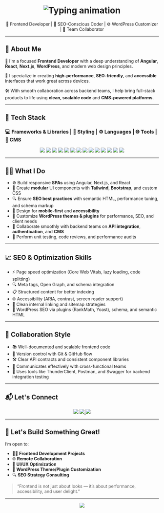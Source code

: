 <!-- Typing animation header -->
<h1 align="center">
  <img src="https://readme-typing-svg.herokuapp.com/?font=Fira+Code&size=28&pause=1000&center=true&vCenter=true&width=700&lines=Hi%2C+I'm+Sameed+Siddiqui;Frontend+Web+Specialist;Angular+%2F+Next.js+%2F+React+Expert;SEO+Strategist+%7C+UI+Engineer+%7C+Team+Collaborator;WordPress+Developer+%7C+Clean+Code+Lover" alt="Typing animation" />
</h1>

<p align="center">
  🎨 Frontend Developer | 🚀 SEO-Conscious Coder | ⚙️ WordPress Customizer | 🤝 Team Collaborator
</p>

---

## 🧠 About Me

🎯 I'm a focused **Frontend Developer** with a deep understanding of **Angular**, **React**, **Next.js**, **WordPress**, and modern web design principles.

🚀 I specialize in creating **high-performance**, **SEO-friendly**, and **accessible** interfaces that work great across devices.

🛠️ With smooth collaboration across backend teams, I help bring full-stack products to life using **clean, scalable code** and **CMS-powered platforms**.

---

## 🧰 Tech Stack

### 💻 Frameworks & Libraries | 🎨 Styling | ⚙️ Languages | 🌐 Tools | 🧩 CMS

<p align="center">
  <!-- Frontend Frameworks -->
  <img src="https://img.shields.io/badge/-Angular-DD0031?logo=angular&logoColor=white&style=for-the-badge" style="pointer-events: none;" />
  <img src="https://img.shields.io/badge/-React-61DAFB?logo=react&logoColor=white&style=for-the-badge" style="pointer-events: none;" />
  <img src="https://img.shields.io/badge/-Next.js-000000?logo=next.js&logoColor=white&style=for-the-badge" style="pointer-events: none;" />

  <!-- Styling -->
  <img src="https://img.shields.io/badge/-TailwindCSS-06B6D4?logo=tailwindcss&logoColor=white&style=for-the-badge" />
  <img src="https://img.shields.io/badge/-Bootstrap-7952B3?logo=bootstrap&logoColor=white&style=for-the-badge" />
  <img src="https://img.shields.io/badge/-CSS3-1572B6?logo=css3&logoColor=white&style=for-the-badge" />

  <!-- Core Languages -->
  <img src="https://img.shields.io/badge/-HTML5-E34F26?logo=html5&logoColor=white&style=for-the-badge" />
  <img src="https://img.shields.io/badge/-JavaScript-F7DF1E?logo=javascript&logoColor=black&style=for-the-badge" />
  <img src="https://img.shields.io/badge/-TypeScript-3178C6?logo=typescript&logoColor=white&style=for-the-badge" />
  <img src="https://img.shields.io/badge/-Python-3776AB?logo=python&logoColor=white&style=for-the-badge" />

  <!-- Tools -->
  <img src="https://img.shields.io/badge/-Git-F05032?logo=git&logoColor=white&style=for-the-badge" />
  <img src="https://img.shields.io/badge/-GitHub-181717?logo=github&logoColor=white&style=for-the-badge" />
  <img src="https://img.shields.io/badge/-VSCode-007ACC?logo=visualstudiocode&logoColor=white&style=for-the-badge" />

  <!-- CMS -->
  <img src="https://img.shields.io/badge/-WordPress-21759B?logo=wordpress&logoColor=white&style=for-the-badge" />
</p>

---

## 🧑‍💻 What I Do

- ⚙️ Build responsive **SPAs** using Angular, Next.js, and React
- 🧩 Create **modular** UI components with **Tailwind**, **Bootstrap**, and custom CSS
- 🔍 Ensure **SEO best practices** with semantic HTML, performance tuning, and schema markup
- 📱 Design for **mobile-first** and **accessibility**
- 🧠 Customize **WordPress themes & plugins** for performance, SEO, and client needs
- 🔧 Collaborate smoothly with backend teams on **API integration**, **authentication**, and **CMS**
- 🧪 Perform unit testing, code reviews, and performance audits

---

## 📈 SEO & Optimization Skills

- ⚡ Page speed optimization (Core Web Vitals, lazy loading, code splitting)
- 🔍 Meta tags, Open Graph, and schema integration
- 📋 Structured content for better indexing
- 🌐 Accessibility (ARIA, contrast, screen reader support)
- 🔗 Clean internal linking and sitemap strategies
- 🧠 WordPress SEO via plugins (RankMath, Yoast), schema, and semantic HTML

---

## 🤝 Collaboration Style

- 📚 Well-documented and scalable frontend code
- 🔄 Version control with Git & GitHub flow
- 🛠️ Clear API contracts and consistent component libraries
- 🧩 Communicates effectively with cross-functional teams
- 🧪 Uses tools like ThunderClient, Postman, and Swagger for backend integration testing

---

## 📬 Let's Connect

<p align="center">
  <a href="mailto:sameedsiddiqui15@gmail.com"><img src="https://img.shields.io/badge/Gmail-D14836?logo=gmail&logoColor=white&style=for-the-badge"></a>
  <a href="https://github.com/SameedSiddiqui15" target="_blank">
    <img src="https://img.shields.io/badge/GitHub-181717?logo=github&logoColor=white&style=for-the-badge" />
  </a>
  <a href="https://www.linkedin.com/in/sameedsiddiqui15/" target="_blank">
    <img src="https://img.shields.io/badge/LinkedIn-0A66C2?logo=linkedin&logoColor=white&style=for-the-badge" />
  </a>
</p>

---

## 🚀 Let's Build Something Great!

I’m open to:

- 👨‍💻 **Frontend Development Projects**
- 🌐 **Remote Collaboration**
- 🧪 **UI/UX Optimization**
- 🧩 **WordPress Theme/Plugin Customization**
- 🔍 **SEO Strategy Consulting**

> “Frontend is not just about looks — it’s about performance, accessibility, and user delight.”

---

<p align="center">
  <img src="https://capsule-render.vercel.app/api?type=waving&color=gradient&height=120&section=footer"/>
</p>
